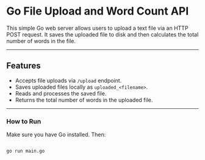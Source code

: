 #  Go File Upload and Word Count API

This simple Go web server allows users to upload a text file via an HTTP POST request. It saves the uploaded file to disk and then calculates the total number of words in the file.

---

##  Features

- Accepts file uploads via `/upload` endpoint.
- Saves uploaded files locally as `uploaded_<filename>`.
- Reads and processes the saved file.
- Returns the total number of words in the uploaded file.

---

###  How to Run

Make sure you have Go installed. Then:


```bash

go run main.go
